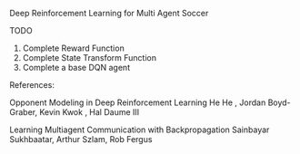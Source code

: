 Deep Reinforcement Learning for Multi Agent Soccer

TODO
1. Complete Reward Function
2. Complete State Transform Function
3. Complete a base DQN agent


References:

Opponent Modeling in Deep Reinforcement Learning
He He , Jordan Boyd-Graber, Kevin Kwok , Hal Daume III

Learning Multiagent Communication with Backpropagation
Sainbayar Sukhbaatar, Arthur Szlam, Rob Fergus
